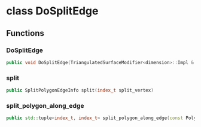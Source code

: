 # class DoSplitEdge


## Functions

### DoSplitEdge

```cpp
public void DoSplitEdge(TriangulatedSurfaceModifier<dimension>::Impl & modifier, const PolygonEdge & edge)
```


### split

```cpp
public SplitPolygonEdgeInfo split(index_t split_vertex)
```


### split_polygon_along_edge

```cpp
public std::tuple<index_t, index_t> split_polygon_along_edge(const PolygonEdge & polygon_edge, index_t new_point)
```





